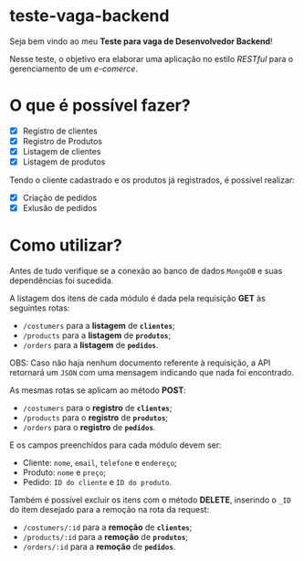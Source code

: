 # teste-vaga-backend
Seja bem vindo ao meu __Teste para vaga de Desenvolvedor Backend__!

Nesse teste, o objetivo era elaborar uma aplicação no estilo <i>RESTful</i> para o gerenciamento de um <i>e-comerce</i>.

# O que é possível fazer?
- [x] Registro de clientes
- [x] Registro de Produtos
- [x] Listagem de clientes
- [x] Listagem de produtos

Tendo o cliente cadastrado e os produtos já registrados, é possível realizar:
- [x] Criação de pedidos
- [x] Exlusão de pedidos

# Como utilizar?
Antes de tudo verifique se a conexão ao banco de dados `MongoDB` e suas dependências foi sucedida.

A listagem dos itens de cada módulo é dada pela requisição __GET__ às seguintes rotas:
- `/costumers` para a __listagem__ de __`clientes`__;
- `/products` para a __listagem__ de __`produtos`__;
- `/orders` para a __listagem__ de __`pedidos`__.

OBS: Caso não haja nenhum documento referente à requisição, a API retornará um `JSON` com uma mensagem indicando que nada foi encontrado.

As mesmas rotas se aplicam ao método __POST__:
- `/costumers` para o __registro__ de __`clientes`__;
- `/products` para o __registro__ de __`produtos`__;
- `/orders` para o __registro__ de __`pedidos`__.

E os campos preenchidos para cada módulo devem ser:
- Cliente: `nome`, `email`, `telefone` e `endereço`;
- Produto: `nome` e `preço`;
- Pedido: `ID do cliente` e `ID do produto`.

Também é possível excluir os itens com o método __DELETE__, inserindo o `_ID` do item desejado para a remoção na rota da request:
- `/costumers/:id` para a __remoção__ de __`clientes`__;
- `/products/:id` para a __remoção__  de __`produtos`__;
- `/orders/:id` para a __remoção__  de __`pedidos`__.
